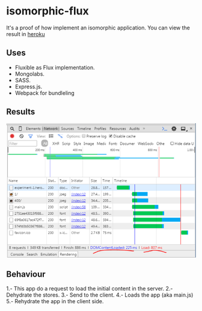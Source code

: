 # isomorphic-flux
It's a proof of how implement an isomorphic application.
You can view the result in [heroku](http://experiment-1.herokuapp.com)
## Uses
- Fluxible as Flux implementation.
- Mongolabs.
- SASS.
- Express.js.
- Webpack for bundleling

## Results
![performance](./doc/performance_00.PNG)

## Behaviour
1.- This app do a request to load the initial content in the server.
2.- Dehydrate the stores.
3.- Send to the client.
4.- Loads the app (aka main.js)
5.- Rehydrate the app in the client side.

